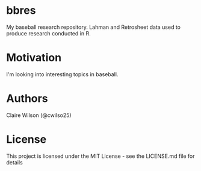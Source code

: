 # bbres
My baseball research repository. Lahman and Retrosheet data used to produce research conducted in R.

# Motivation
I'm looking into interesting topics in baseball.

# Authors
Claire Wilson (@cwilso25)

# License
This project is licensed under the MIT License - see the LICENSE.md file for details
